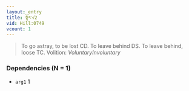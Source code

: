 ```yaml
---
layout: entry
title: སྟོར་√2
vid: Hill:0749
vcount: 1
---
```

> To go astray, to be lost CD\. To leave behind DS\. To leave behind, loose TC\.
> Volition: _VoluntaryInvoluntary_


### Dependencies (N = 1)
* `arg1` 1
